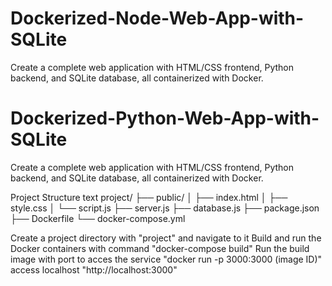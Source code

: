 # Dockerized-Node-Web-App-with-SQLite
Create a complete web application with HTML/CSS frontend, Python backend, and SQLite database, all containerized with Docker.

# Dockerized-Python-Web-App-with-SQLite
Create a complete web application with HTML/CSS frontend, Python backend, and SQLite database, all containerized with Docker.

Project Structure text
project/
├── public/
│   ├── index.html
│   ├── style.css
│   └── script.js
├── server.js
├── database.js
├── package.json
├── Dockerfile
└── docker-compose.yml


Create a project directory with "project"  and navigate to it
Build and run the Docker containers with command
"docker-compose build"
Run the build image with port to acces the service
"docker run -p 3000:3000 (image ID)"
access localhost "http://localhost:3000"

